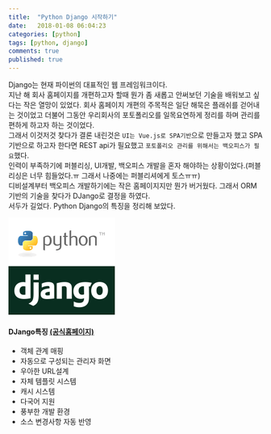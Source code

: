 ```yaml
---
title:  "Python Django 시작하기"
date:   2018-01-08 06:04:23
categories: [python]
tags: [python, django]
comments: true
published: true
---
```


 Django는 현재 파이썬의 대표적인 웹 프레임워크이다.  
 지난 해 회사 홈페이지를 개편하고자 할때 뭔가 좀 새롭고 안써보던 기술을 배워보고 싶다는 작은 열망이 있었다. 회사 홈페이지 개편의 주목적은 일단 해묵은 플래쉬를 걷어내는 것이었고 더불어 그동안 우리회사의 포토폴리오를 일목요연하게 정리를 하며 관리를 편하게 하고자 하는 것이었다.  
 그래서 이것저것 찾다가 결론 내린것은 `UI는 Vue.js로 SPA기반`으로 만들고자 했고 SPA기반으로 하고자 한다면 REST api가 필요했고 `포토폴리오 관리를 위해서는 백오피스가 필요`했다.  
 인력이 부족하기에 퍼블리싱, UI개발, 백오피스 개발을 혼자 해야하는 상황이었다.(퍼블리싱은 너무 힘들었다.ㅠ 그래서 나중에는 퍼블리셔에게 토스ㅠㅠ)  
 디비설계부터 백오피스 개발하기에는 작은 홈페이지지만 뭔가 버거웠다. 그래서 ORM기반의 기술을 찾다가 DJango로 결정을 하였다.  
 서두가 길었다. Python Django의 특징을 정리해 보았다.

 ![python django](/images/20180108/python-django.png)

#### __DJango특징__ [(공식홈페이지)](https://www.djangoproject.com/)
+ 객체 관계 매핑
+ 자동으로 구성되는 관리자 화면
+ 우아한 URL설계
+ 자체 템플릿 시스템
+ 캐시 시스템
+ 다국어 지원
+ 풍부한 개발 환경
+ 소스 변경사항 자동 반영
